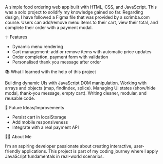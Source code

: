 A simple food ordering web app built with HTML, CSS, and JavaScript. This was a solo project to solidify my knowledge gained so far. Regarding design, I have followed a Figma file that was provided by a scrimba.com course.
Users can add/remove menu items to their cart, view their total, and complete their order with a payment modal.

✨ Features

- Dynamic menu rendering
- Cart management: add or remove items with automatic price updates
- Order completion, payment form with validation
- Personalised thank you message after order


📚 What I learned with the help of this project

Building dynamic UIs with JavaScript DOM manipulation.
Working with arrays and objects (map, findIndex, splice).
Managing UI states (show/hide modal, thank-you message, empty cart).
Writing cleaner, modular, and reusable code.

🔮 Future Ideas/Improvements

- Persist cart in localStorage
- Add mobile responsiveness
- Integrate with a real payment API

👩‍💻 About Me

I’m an aspiring developer passionate about creating interactive, user-friendly applications.
This project is part of my coding journey where I apply JavaScript fundamentals in real-world scenarios.

